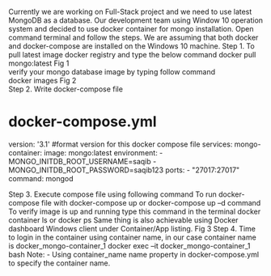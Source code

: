 Currently we are working on Full-Stack project and we need to use latest MongoDB as a database. 
Our development team using Window 10 operation system and decided to use docker container for 
mongo installation. Open command terminal and follow the steps. We are assuming that both docker and docker-compose are installed on the Windows 10 machine.
Step 1.
	To pull latest image docker registry and type the below command
	docker pull mongo:latest
	Fig 1	
	verify your mongo database image by typing follow command	
	docker images
	Fig 2	
Step 2. Write docker-compose file

# docker-compose.yml
version: '3.1' #format version for this docker compose file
services:
  mongo-container:
    image: mongo:latest
    environment:
        - MONGO_INITDB_ROOT_USERNAME=saqib
        - MONGO_INITDB_ROOT_PASSWORD=saqib123
    ports:
      - "27017:27017"
    command: mongod


Step 3. Execute compose file using following command
To run docker-compose file with docker-compose up or docker-compose up –d command
 To verify image is up and running type this command in the terminal docker container ls or docker ps
Same thing is also achievable using Docker dashboard Windows client under Container/App listing.
Fig 3
Step 4. Time to login in the container using container name, in our case container name is docker_mongo-container_1
docker exec –it docker_mongo-container_1 bash
Note: - Using container_name name property in docker-compose.yml to specify the container name.


	
